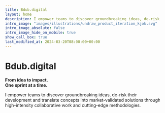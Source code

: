 ```yaml
---
title: Bdub.digital
layout: home
description: I empower teams to discover groundbreaking ideas, de-risk their development and translate concepts into market-validated solutions through high-intensity collaborative work and cutting-edge methodologies.
intro_image: "images/illustrations/undraw_product_iteration_kjok.svg"
intro_image_absolute: false
intro_image_hide_on_mobile: true
show_call_box: true
last_modified_at: 2024-03-20T08:00:00+00:00
---
```


# Bdub.digital
**From idea to impact.**\
**One sprint at a time.**

I empower teams to discover groundbreaking ideas, de-risk their development and translate concepts into market-validated solutions through high-intensity collaborative work and cutting-edge methodologies.